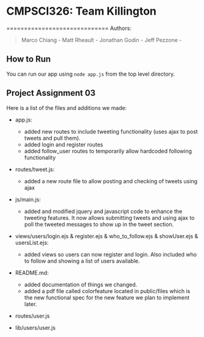 # CMPSCI326: Team Killington
=============================
Authors:
>Marco Chiang - 
>Matt Rheault - 
>Jonathan Godin - 
>Jeff Pezzone - 

## How to Run
You can run our app using `node app.js` from the top level directory.

## Project Assignment 03
Here is a list of the files and additions we made:
* app.js:
 	- added new routes to include tweeting functionality (uses ajax to post tweets and pull them).
 	- added login and register routes
 	- added follow_user routes to temporarily allow hardcoded following functionality
* routes/tweet.js:
	- added a new route file to allow posting and checking of tweets using ajax
* js/main.js:
	- added and modified jquery and javascript code to enhance the tweeting features. It now allows submitting tweets and using ajax to poll the tweeted messages to show up in the tweet section.
* views/users/login.ejs & register.ejs & who_to_follow.ejs & showUser.ejs & usersList.ejs:
	- added views so users can now register and login. Also included who to follow and showing a list of users available.
* README.md:
	- added documentation of things we changed.
	- added a pdf file called colorfeature located in public/files which is the new functional spec for the new feature we plan to implement later.
* routes/user.js

* lib/users/user.js